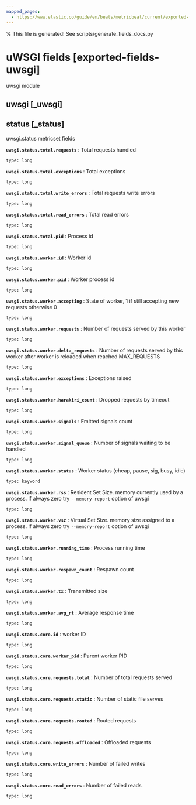 ```yaml
---
mapped_pages:
  - https://www.elastic.co/guide/en/beats/metricbeat/current/exported-fields-uwsgi.html
---
```


% This file is generated! See scripts/generate_fields_docs.py

# uWSGI fields [exported-fields-uwsgi]

uwsgi module

## uwsgi [_uwsgi]



## status [_status]

uwsgi.status metricset fields

**`uwsgi.status.total.requests`**
:   Total requests handled

    type: long


**`uwsgi.status.total.exceptions`**
:   Total exceptions

    type: long


**`uwsgi.status.total.write_errors`**
:   Total requests write errors

    type: long


**`uwsgi.status.total.read_errors`**
:   Total read errors

    type: long


**`uwsgi.status.total.pid`**
:   Process id

    type: long


**`uwsgi.status.worker.id`**
:   Worker id

    type: long


**`uwsgi.status.worker.pid`**
:   Worker process id

    type: long


**`uwsgi.status.worker.accepting`**
:   State of worker, 1 if still accepting new requests otherwise 0

    type: long


**`uwsgi.status.worker.requests`**
:   Number of requests served by this worker

    type: long


**`uwsgi.status.worker.delta_requests`**
:   Number of requests served by this worker after worker is reloaded when reached MAX_REQUESTS

    type: long


**`uwsgi.status.worker.exceptions`**
:   Exceptions raised

    type: long


**`uwsgi.status.worker.harakiri_count`**
:   Dropped requests by timeout

    type: long


**`uwsgi.status.worker.signals`**
:   Emitted signals count

    type: long


**`uwsgi.status.worker.signal_queue`**
:   Number of signals waiting to be handled

    type: long


**`uwsgi.status.worker.status`**
:   Worker status (cheap, pause, sig, busy, idle)

    type: keyword


**`uwsgi.status.worker.rss`**
:   Resident Set Size. memory currently used by a process. if always zero try `--memory-report` option of uwsgi

    type: long


**`uwsgi.status.worker.vsz`**
:   Virtual Set Size. memory size assigned to a process. if always zero try `--memory-report` option of uwsgi

    type: long


**`uwsgi.status.worker.running_time`**
:   Process running time

    type: long


**`uwsgi.status.worker.respawn_count`**
:   Respawn count

    type: long


**`uwsgi.status.worker.tx`**
:   Transmitted size

    type: long


**`uwsgi.status.worker.avg_rt`**
:   Average response time

    type: long


**`uwsgi.status.core.id`**
:   worker ID

    type: long


**`uwsgi.status.core.worker_pid`**
:   Parent worker PID

    type: long


**`uwsgi.status.core.requests.total`**
:   Number of total requests served

    type: long


**`uwsgi.status.core.requests.static`**
:   Number of static file serves

    type: long


**`uwsgi.status.core.requests.routed`**
:   Routed requests

    type: long


**`uwsgi.status.core.requests.offloaded`**
:   Offloaded requests

    type: long


**`uwsgi.status.core.write_errors`**
:   Number of failed writes

    type: long


**`uwsgi.status.core.read_errors`**
:   Number of failed reads

    type: long


